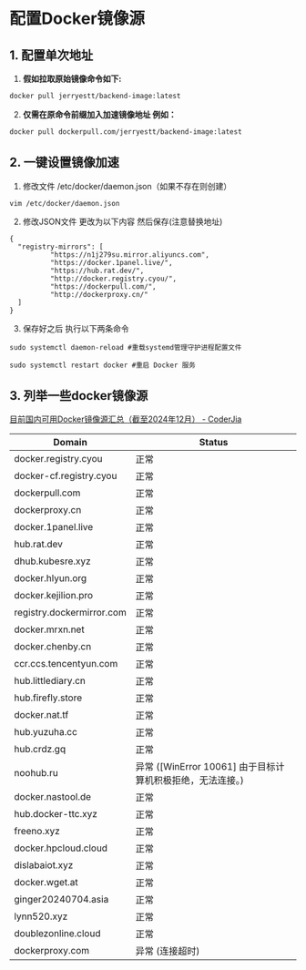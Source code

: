 # 配置Docker镜像源

## 1. 配置单次地址

1. **假如拉取原始镜像命令如下:**

```bash
docker pull jerryestt/backend-image:latest
```

2. **仅需在原命令前缀加入加速镜像地址 例如：**

```bash
docker pull dockerpull.com/jerryestt/backend-image:latest
```



## 2. 一键设置镜像加速

1. 修改文件 /etc/docker/daemon.json（如果不存在则创建）

```bash
vim /etc/docker/daemon.json
```

2. 修改JSON文件 更改为以下内容 然后保存(注意替换地址)

```
{
  "registry-mirrors": [
          "https://n1j279su.mirror.aliyuncs.com",
          "https://docker.1panel.live/",
          "https://hub.rat.dev/",
          "http://docker.registry.cyou/",
          "https://dockerpull.com/",
          "http://dockerproxy.cn/"
  ]
}
```

3. 保存好之后 执行以下两条命令

```
sudo systemctl daemon-reload #重载systemd管理守护进程配置文件
```

```
sudo systemctl restart docker #重启 Docker 服务
```



## 3. 列举一些docker镜像源

[目前国内可用Docker镜像源汇总（截至2024年12月） - CoderJia](https://www.coderjia.cn/archives/dba3f94c-a021-468a-8ac6-e840f85867ea#:~:text=国内经常使用Dock)

| Domain                 | Status |
| ----------------------- | ------ |
| docker.registry.cyou    | 正常     |
| docker-cf.registry.cyou | 正常     |
| dockerpull.com          | 正常     |
| dockerproxy.cn          | 正常     |
| docker.1panel.live      | 正常     |
| hub.rat.dev             | 正常     |
| dhub.kubesre.xyz        | 正常     |
| docker.hlyun.org        | 正常     |
| docker.kejilion.pro     | 正常     |
| registry.dockermirror.com | 正常     |
| docker.mrxn.net         | 正常     |
| docker.chenby.cn        | 正常     |
| ccr.ccs.tencentyun.com  | 正常     |
| hub.littlediary.cn      | 正常     |
| hub.firefly.store       | 正常     |
| docker.nat.tf           | 正常     |
| hub.yuzuha.cc           | 正常     |
| hub.crdz.gq             | 正常     |
| noohub.ru               | 异常 ([WinError 10061] 由于目标计算机积极拒绝，无法连接。) |
| docker.nastool.de       | 正常     |
| hub.docker-ttc.xyz      | 正常     |
| freeno.xyz              | 正常     |
| docker.hpcloud.cloud    | 正常     |
| dislabaiot.xyz          | 正常     |
| docker.wget.at          | 正常     |
| ginger20240704.asia     | 正常     |
| lynn520.xyz             | 正常     |
| doublezonline.cloud     | 正常     |
| dockerproxy.com         | 异常 (连接超时) |

